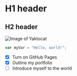 # H1 header

## H2 header

![Image of Yaktocat](https://octodex.github.com/images/yaktocat.png)

```javascript
var myVar = "Hello, world!";
```

- [x] Turn on GitHub Pages
- [x] Outline my portfolio
- [ ] Introduce myself to the world
